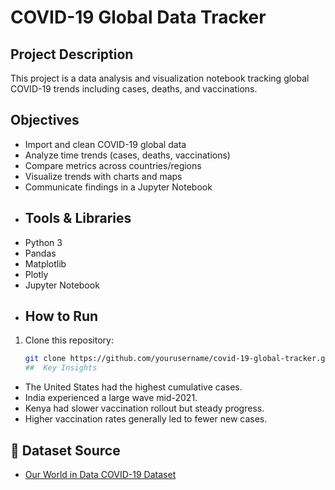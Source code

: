 # COVID-19 Global Data Tracker
## Project Description
This project is a data analysis and visualization notebook tracking global COVID-19 trends including cases, deaths, and vaccinations.
## Objectives
- Import and clean COVID-19 global data
- Analyze time trends (cases, deaths, vaccinations)
- Compare metrics across countries/regions
- Visualize trends with charts and maps
- Communicate findings in a Jupyter Notebook
- ## Tools & Libraries
- Python 3
- Pandas 
- Matplotlib
- Plotly 
- Jupyter Notebook
- ## How to Run
1. Clone this repository:
   ```bash
   git clone https://github.com/yourusername/covid-19-global-tracker.git
   ##  Key Insights
- The United States had the highest cumulative cases.
- India experienced a large wave mid-2021.
- Kenya had slower vaccination rollout but steady progress.
- Higher vaccination rates generally led to fewer new cases.

## 📁 Dataset Source
- [Our World in Data COVID-19 Dataset](https://ourworldindata.org/covid-deaths)
